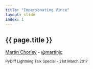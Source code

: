 ```yaml
---
title: "Impersonating Vince"
layout: slide
index: 1
---
```


<section>
    <h1>{{ page.title }}</h1>
    <p>
        <a href="http://martinjc.com">Martin Chorley</a> - <a href="http://twitter.com/martinjc">@martinjc</a>
    </p>
    <p>
        <small>PyDiff Lightning Talk Special - 21st March 2017</small>
    </p>
</section>
